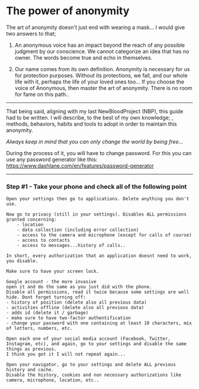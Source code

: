 # The power of anonymity

The art of anonymity doesn't just end with wearing a mask... 
I would give two answers to that; 

1. An anonymous voice has an impact beyond the reach of any possible judgment by our conscience. We cannot categorize an idea that has no owner. The words become true and echo in themselves. 

2. Our name comes from its own definition. Anonymity is necessary for us for protection purposes. Without its protections, we fall, and our whole life with it, perhaps the life of your loved ones too... If you choose the voice of Anonymous, then master the art of anonymity. There is no room for fame on this path..
--------------------------------------------
That being said, aligning with my last NewBloodProject (NBP), this guide had to be written. I will describe, to the best of my own knowledge; , methods, behaviors, habits and tools to adopt in order to maintain this anonymity. 

*Always keep in mind that you can only change the world by being free...*

During the process of it, you will have to change password. For this you can use any password generator like this: https://www.dashlane.com/en/features/password-generator

----------------------------------------------
### Step #1 - Take your phone and check all of the following point
```
Open your settings then go to applications. Delete anything you don't use.
```
```
Now go to privacy (still in your settings). Disables ALL permissions granted concerning:
    - location
    - data collection (including error collection)
    - access to the camera and microphone (except for calls of course)
    - access to contacts
    - access to messages...history of calls..

In short, every authorization that an application doesnt need to work, you disable.
```
```
Make sure to have your screen lock.
```
```
Google account - the more invasive 
open it and do the same as you just did with the phone.
Disable all permissions, read it twice because some settings are well hide. Dont forget turning off:
- history of position (delete also all previous data)
- activities offline (delete also all previous data)
- adds id (delete it / garbage)
- make sure to have two-factor authentification
- change your password with one containing at least 10 characters, mix of letters, numbers, etc.
```
```
Open each one of your social media account (Facebook, Twitter, Instagram, etc), and again, go to your settings and disable the same things as previous.
I think you got it I will not repeat again...
```
```
Open your navigator, go to your settings and delete ALL previous history and cache.
Disable the history, cookies and non necessary authorizations like camera, microphone, location, etc..
```
